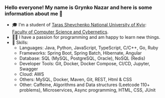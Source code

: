 ### Hello everyone! My name is Grynko Nazar and here is some information about me 👋

- 🎓 I’m a student of [Taras Shevchenko National University of Kyiv](https://www.univ.kiev.ua/en/): [Faculty of Computer Science and Cybernetics](http://csc.knu.ua/en/).
- 👨‍💻 I have a passion for programming and am happy to learn new things.
- 🔢 Skills:  
  - Languages: Java, Python, JavaScript, TypeScript, C/C++, Go, Ruby
  - Frameworks: Spring Boot, Spring Batch, Hibernate, Angular
  - Database: SQL (MySQL, PostgreSQL, Oracle), NoSQL (Redis)
  - Developer Tools: Git, Docker, Docker Compose, CI/CD, Jupyter, Swagger
  - Cloud: AWS
  - Others: MySQL, Docker, Maven, Git, REST, Html & CSS
  - Other: Caffeine, Algorithms and Data structures (Leetcode 110+ problems), Microservices, Async programming, HTML, CSS, JUnit
